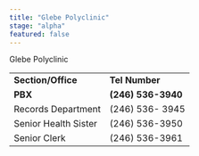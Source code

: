 ```yaml
---
title: "Glebe Polyclinic"
stage: "alpha"
featured: false
---
```


Glebe Polyclinic

|  |  |
| --- | --- |
| **Section/Office** | **Tel Number** |
| **PBX** | **(246) 536-3940** |
| Records Department | (246) 536- 3945 |
| Senior Health Sister | (246) 536-3950 |
| Senior Clerk | (246) 536-3961 |